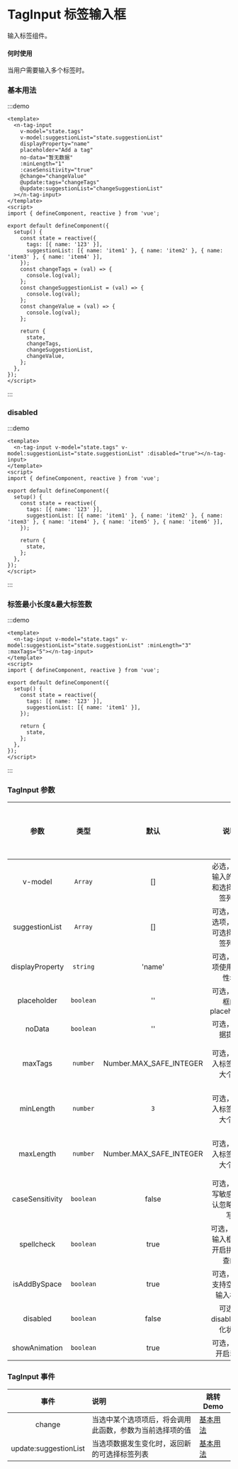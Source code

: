 # TagInput 标签输入框

输入标签组件。

#### 何时使用

当用户需要输入多个标签时。

### 基本用法

:::demo

```vue
<template>
  <n-tag-input
    v-model="state.tags"
    v-model:suggestionList="state.suggestionList"
    displayProperty="name"
    placeholder="Add a tag"
    no-data="暂无数据"
    :minLength="1"
    :caseSensitivity="true"
    @change="changeValue"
    @update:tags="changeTags"
    @update:suggestionList="changeSuggestionList"
  ></n-tag-input>
</template>
<script>
import { defineComponent, reactive } from 'vue';

export default defineComponent({
  setup() {
    const state = reactive({
      tags: [{ name: '123' }],
      suggestionList: [{ name: 'item1' }, { name: 'item2' }, { name: 'item3' }, { name: 'item4' }],
    });
    const changeTags = (val) => {
      console.log(val);
    };
    const changeSuggestionList = (val) => {
      console.log(val);
    };
    const changeValue = (val) => {
      console.log(val);
    };

    return {
      state,
      changeTags,
      changeSuggestionList,
      changeValue,
    };
  },
});
</script>
```

:::

### disabled

:::demo

```vue
<template>
  <n-tag-input v-model="state.tags" v-model:suggestionList="state.suggestionList" :disabled="true"></n-tag-input>
</template>
<script>
import { defineComponent, reactive } from 'vue';

export default defineComponent({
  setup() {
    const state = reactive({
      tags: [{ name: '123' }],
      suggestionList: [{ name: 'item1' }, { name: 'item2' }, { name: 'item3' }, { name: 'item4' }, { name: 'item5' }, { name: 'item6' }],
    });

    return {
      state,
    };
  },
});
</script>
```

:::

### 标签最小长度&最大标签数

:::demo

```vue
<template>
  <n-tag-input v-model="state.tags" v-model:suggestionList="state.suggestionList" :minLength="3" :maxTags="5"></n-tag-input>
</template>
<script>
import { defineComponent, reactive } from 'vue';

export default defineComponent({
  setup() {
    const state = reactive({
      tags: [{ name: '123' }],
      suggestionList: [{ name: 'item1' }],
    });

    return {
      state,
    };
  },
});
</script>
```

:::

### TagInput 参数

|      参数       |   类型    |          默认           |                 说明                 | 跳转 Demo                                           | 全局配置项 |
| :-------------: | :-------: | :---------------------: | :----------------------------------: | :-------------------------------------------------- | ---------- |
|     v-model     |  `Array`  |           []            | 必选，记录输入的标签和选择的标签列表 | [基本用法](#基本用法)                               |
| suggestionList  |  `Array`  |           []            | 可选，下拉选项，默认可选择的标签列表 | [基本用法](#基本用法)                               |
| displayProperty | `string`  |         'name'          |       可选，列表项使用的属性名       | [基本用法](#基本用法)                               |
|   placeholder   | `boolean` |           ''            |      可选，输入框的 placeholder      | [基本用法](#基本用法)                               |
|     noData      | `boolean` |           ''            |           可选，无数据提示           | [基本用法](#基本用法)                               |
|     maxTags     | `number`  | Number.MAX_SAFE_INTEGER |      可选，可输入标签的最大个数      | [标签最小长度&最大标签数](#标签最小长度-最大标签数) |
|    minLength    | `number`  |           `3`           |      可选，可输入标签的最大个数      | [标签最小长度&最大标签数](#标签最小长度-最大标签数) |
|    maxLength    | `number`  | Number.MAX_SAFE_INTEGER |      可选，可输入标签的最大个数      | [标签最小长度&最大标签数](#标签最小长度-最大标签数) |
| caseSensitivity | `boolean` |          false          |   可选，大小写敏感，默认忽略大小写   |                                                     |            |
|   spellcheck    | `boolean` |          true           | 可选，input 输入框是否开启拼写检查的 |                                                     |            |
|  isAddBySpace   | `boolean` |          true           |     可选，是否支持空格键输入标签     |                                                     |            |
|    disabled     | `boolean` |          false          |       可选，disabled 灰化状态        | [disabled](#disabled)                               |
|  showAnimation  | `boolean` |          true           |          可选，是否开启动画          |                                                     | ✔          |

### TagInput 事件

|         事件          | 说明                                                     | 跳转 Demo             |
| :-------------------: | :------------------------------------------------------- | --------------------- |
|        change         | 当选中某个选项项后，将会调用此函数，参数为当前选择项的值 | [基本用法](#基本用法) |
| update:suggestionList | 当选项数据发生变化时，返回新的可选择标签列表             | [基本用法](#基本用法) |
